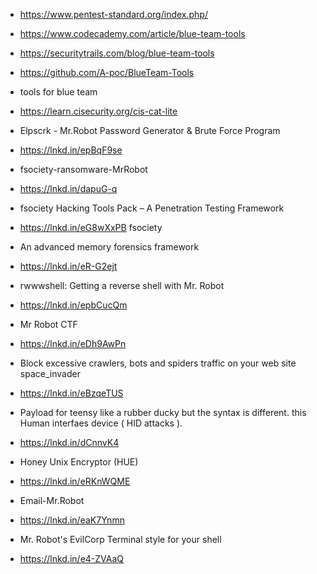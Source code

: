 - https://www.pentest-standard.org/index.php/
- https://www.codecademy.com/article/blue-team-tools
- https://securitytrails.com/blog/blue-team-tools
- https://github.com/A-poc/BlueTeam-Tools
- tools for blue team
- https://learn.cisecurity.org/cis-cat-lite
- Elpscrk - Mr.Robot Password Generator & Brute Force Program
- https://lnkd.in/epBqF9se

- fsociety-ransomware-MrRobot
- https://lnkd.in/dapuG-q

- fsociety Hacking Tools Pack – A Penetration Testing Framework
- https://lnkd.in/eG8wXxPB fsociety

- An advanced memory forensics framework
- https://lnkd.in/eR-G2ejt

- rwwwshell: Getting a reverse shell with Mr. Robot
- https://lnkd.in/epbCucQm

- Mr Robot CTF
- https://lnkd.in/eDh9AwPn

- Block excessive crawlers, bots and spiders traffic on your web site space_invader
- https://lnkd.in/eBzqeTUS

- Payload for teensy like a rubber ducky but the syntax is different. this Human interfaes device ( HID attacks ).
- https://lnkd.in/dCnnvK4

- Honey Unix Encryptor (HUE)
- https://lnkd.in/eRKnWQME

- Email-Mr.Robot
- https://lnkd.in/eaK7Ynmn

- Mr. Robot's EvilCorp Terminal style for your shell
- https://lnkd.in/e4-ZVAaQ 
